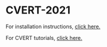 # CVERT-2021
For installation instructions, [click here.](https://github.com/KZMachine/CVERT-2021/releases/download/v1.0/Installation.Tutorial.pdf "Clicking this link will download the PDF installation guide.")

For CVERT tutorials, [click here.](https://github.com/KZMachine/CVERT-2021/releases/download/v1.0/CVERT-Tutorial.zip "Clicking this link will download a zip folder containing jpg and PDF tutorials.")

